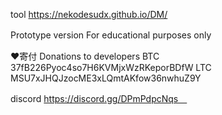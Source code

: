 tool
https://nekodesudx.github.io/DM/


Prototype version
For educational purposes only　

❤寄付 Donations to developers
BTC 37fB226Pyoc4so7H6KVMjxWzRKeporBDfW
LTC MSU7xJHQJzocME3xLQmtAKfow36nwhuZ9Y

discord https://discord.gg/DPmPdpcNqs　
